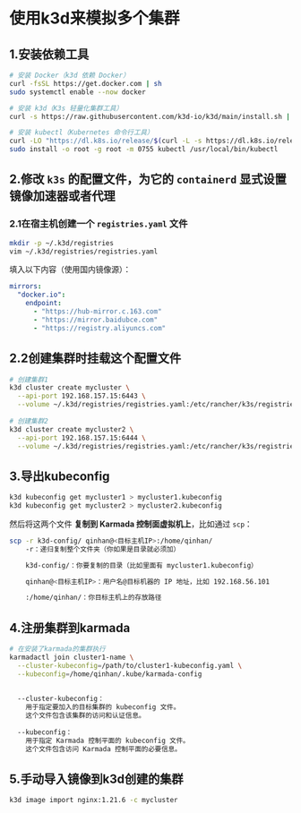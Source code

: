 # 使用k3d来模拟多个集群

## 1.安装依赖工具

```bash
# 安装 Docker（k3d 依赖 Docker）
curl -fsSL https://get.docker.com | sh
sudo systemctl enable --now docker

# 安装 k3d（K3s 轻量化集群工具）
curl -s https://raw.githubusercontent.com/k3d-io/k3d/main/install.sh | bash

# 安装 kubectl（Kubernetes 命令行工具）
curl -LO "https://dl.k8s.io/release/$(curl -L -s https://dl.k8s.io/release/stable.txt)/bin/linux/amd64/kubectl"
sudo install -o root -g root -m 0755 kubectl /usr/local/bin/kubectl
```

## 2.修改 `k3s` 的配置文件，**为它的 `containerd` 显式设置镜像加速器或者代理**

### 2.1在宿主机创建一个 `registries.yaml` 文件

```bash
mkdir -p ~/.k3d/registries
vim ~/.k3d/registries/registries.yaml
```

填入以下内容（使用国内镜像源）：

```yaml
mirrors:
  "docker.io":
    endpoint:
      - "https://hub-mirror.c.163.com"
      - "https://mirror.baidubce.com"
      - "https://registry.aliyuncs.com"
```

## 2.2创建集群时挂载这个配置文件

```bash
# 创建集群1
k3d cluster create mycluster \
  --api-port 192.168.157.15:6443 \
  --volume ~/.k3d/registries/registries.yaml:/etc/rancher/k3s/registries.yaml
 
# 创建集群2
k3d cluster create mycluster2 \
  --api-port 192.168.157.15:6444 \
  --volume ~/.k3d/registries/registries.yaml:/etc/rancher/k3s/registries.yaml
```

## 3.导出kubeconfig

```bash
k3d kubeconfig get mycluster1 > mycluster1.kubeconfig
k3d kubeconfig get mycluster2 > mycluster2.kubeconfig
```

然后将这两个文件 **复制到 Karmada 控制面虚拟机上**，比如通过 `scp`：

```bash
scp -r k3d-config/ qinhan@<目标主机IP>:/home/qinhan/
	-r：递归复制整个文件夹（你如果是目录就必须加）

	k3d-config/：你要复制的目录（比如里面有 mycluster1.kubeconfig）

	qinhan@<目标主机IP>：用户名@目标机器的 IP 地址，比如 192.168.56.101

	:/home/qinhan/：你目标主机上的存放路径
```

## 4.注册集群到karmada

```bash
# 在安装了karmada的集群执行
karmadactl join cluster1-name \
  --cluster-kubeconfig=/path/to/cluster1-kubeconfig.yaml \
  --kubeconfig=/home/qinhan/.kube/karmada-config
  
  
  --cluster-kubeconfig：
  	用于指定要加入的目标集群的 kubeconfig 文件。
  	这个文件包含该集群的访问和认证信息。
  	
  --kubeconfig：
  	用于指定 Karmada 控制平面的 kubeconfig 文件。
	这个文件包含访问 Karmada 控制平面的必要信息。
```

## 5.手动导入镜像到k3d创建的集群

```bash
k3d image import nginx:1.21.6 -c mycluster
	
```


